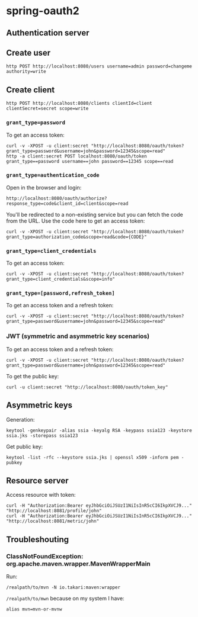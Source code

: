 # spring-oauth2

## Authentication server

## Create user

    http POST http://localhost:8080/users username=admin password=changeme authority=write

## Create client

    http POST http://localhost:8080/clients clientId=client clientSecret=secret scope=write

### `grant_type=password`

To get an access token:

    curl -v -XPOST -u client:secret "http://localhost:8080/oauth/token?grant_type=password&username=john&password=12345&scope=read"
    http -a client:secret POST localhost:8080/oauth/token grant_type==password username==john password==12345 scope==read

### `grant_type=authentication_code`

Open in the browser and login:

    http://localhost:8080/oauth/authorize?response_type=code&client_id=client&scope=read

You'll be redirected to a non-existing service but you can fetch the code from the URL.
Use the code here to get an access token:

    curl -v -XPOST -u client:secret "http://localhost:8080/oauth/token?grant_type=authorization_code&scope=read&code={CODE}"

### `grant_type=client_credentials`

To get an access token:

    curl -v -XPOST -u client:secret "http://localhost:8080/oauth/token?grant_type=client_credentials&scope=info"

### `grant_type=[password,refresh_token]`

To get an access token and a refresh token:

    curl -v -XPOST -u client:secret "http://localhost:8080/oauth/token?grant_type=password&username=john&password=12345&scope=read"

### JWT (symmetric and asymmetric key scenarios)

To get an access token and a refresh token:

    curl -v -XPOST -u client:secret "http://localhost:8080/oauth/token?grant_type=password&username=john&password=12345&scope=read"

To get the public key:

    curl -u client:secret "http://localhost:8080/oauth/token_key"

## Asymmetric keys

Generation:

    keytool -genkeypair -alias ssia -keyalg RSA -keypass ssia123 -keystore ssia.jks -storepass ssia123

Get public key:

    keytool -list -rfc --keystore ssia.jks | openssl x509 -inform pem -pubkey

## Resource server

Access resource with token:

    curl -H "Authorization:Bearer eyJhbGciOiJSUzI1NiIsInR5cCI6IkpXVCJ9..." "http://localhost:8081/profile/john"
    curl -H "Authorization:Bearer eyJhbGciOiJSUzI1NiIsInR5cCI6IkpXVCJ9..." "http://localhost:8081/metric/john"

## Troubleshouting

### ClassNotFoundException: org.apache.maven.wrapper.MavenWrapperMain

Run:

    /realpath/to/mvn -N io.takari:maven:wrapper

`/realpath/to/mwn` because on my system I have:

    alias mvn=mvn-or-mvnw

